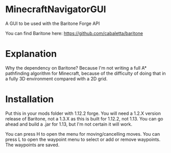 # MinecraftNavigatorGUI
A GUI to be used with the Baritone Forge API

You can find Baritone here: https://github.com/cabaletta/baritone

# Explanation
Why the dependency on Baritone? Because I'm not writing a full A* pathfinding algorithm for Minecraft, because of the difficulty of doing that in a fully 3D environment compared with a 2D grid.

# Installation

Put this in your mods folder with 1.12.2 forge. You will need a 1.2.X version release of Baritone, not a 1.3.X as this is built for 1.12.2, not 1.13. You can go ahead and build a .jar for 1.13, but I'm not certain it will work.

You can press H to open the menu for moving/cancelling moves. You can press L to open the waypoint menu to select or add or remove waypoints. The waypoints are saved.
